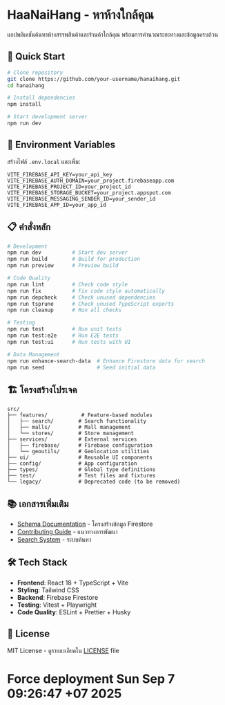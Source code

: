 # HaaNaiHang - หาห้างใกล้คุณ

แอปพลิเคชันค้นหาห้างสรรพสินค้าและร้านค้าใกล้คุณ พร้อมการคำนวณระยะทางและข้อมูลครบถ้วน

## 🚀 Quick Start

```bash
# Clone repository
git clone https://github.com/your-username/hanaihang.git
cd hanaihang

# Install dependencies
npm install

# Start development server
npm run dev
```

## 🔧 Environment Variables

สร้างไฟล์ `.env.local` และเพิ่ม:

```env
VITE_FIREBASE_API_KEY=your_api_key
VITE_FIREBASE_AUTH_DOMAIN=your_project.firebaseapp.com
VITE_FIREBASE_PROJECT_ID=your_project_id
VITE_FIREBASE_STORAGE_BUCKET=your_project.appspot.com
VITE_FIREBASE_MESSAGING_SENDER_ID=your_sender_id
VITE_FIREBASE_APP_ID=your_app_id
```

## 📋 คำสั่งหลัก

```bash
# Development
npm run dev          # Start dev server
npm run build        # Build for production
npm run preview      # Preview build

# Code Quality
npm run lint         # Check code style
npm run fix          # Fix code style automatically
npm run depcheck     # Check unused dependencies
npm run tsprune      # Check unused TypeScript exports
npm run cleanup      # Run all checks

# Testing
npm run test         # Run unit tests
npm run test:e2e     # Run E2E tests
npm run test:ui      # Run tests with UI

# Data Management
npm run enhance-search-data  # Enhance Firestore data for search
npm run seed                 # Seed initial data
```

## 🏗️ โครงสร้างโปรเจค

```
src/
├── features/           # Feature-based modules
│   ├── search/        # Search functionality
│   ├── malls/         # Mall management
│   └── stores/        # Store management
├── services/          # External services
│   ├── firebase/      # Firebase configuration
│   └── geoutils/      # Geolocation utilities
├── ui/                # Reusable UI components
├── config/            # App configuration
├── types/             # Global type definitions
├── test/              # Test files and fixtures
└── legacy/            # Deprecated code (to be removed)
```

## 📚 เอกสารเพิ่มเติม

- [Schema Documentation](./docs/schema.md) - โครงสร้างข้อมูล Firestore
- [Contributing Guide](./CONTRIBUTING.md) - แนวทางการพัฒนา
- [Search System](./SEARCH_SYSTEM_README.md) - ระบบค้นหา

## 🛠️ Tech Stack

- **Frontend**: React 18 + TypeScript + Vite
- **Styling**: Tailwind CSS
- **Backend**: Firebase Firestore
- **Testing**: Vitest + Playwright
- **Code Quality**: ESLint + Prettier + Husky

## 📄 License

MIT License - ดูรายละเอียดใน [LICENSE](./LICENSE) file
# Force deployment Sun Sep  7 09:26:47 +07 2025
